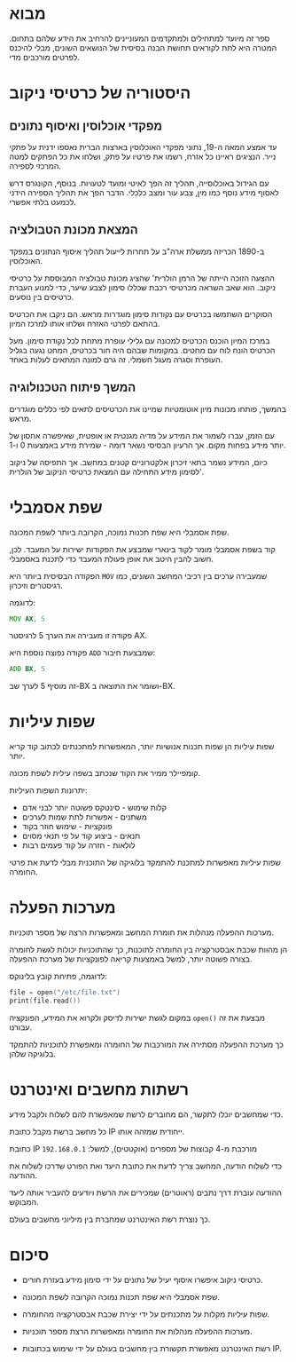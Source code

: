 
# מבוא

ספר זה מיועד למתחילים ולמתקדמים המעוניינים להרחיב את הידע שלהם בתחום. המטרה היא לתת לקוראים תחושת הבנה בסיסית של הנושאים השונים, מבלי להיכנס לפרטים מורכבים מדי.

# היסטוריה של כרטיסי ניקוב

## מפקדי אוכלוסין ואיסוף נתונים

עד אמצע המאה ה-19, נתוני מפקדי האוכלוסין בארצות הברית נאספו ידנית על פתקי נייר. הנציגים ראיינו כל אזרח, רשמו את פרטיו על פתק, ושלחו את כל הפתקים למטה המרכזי לספירה. 

עם הגידול באוכלוסייה, תהליך זה הפך לאיטי ומועד לטעויות. בנוסף, הקונגרס דרש לאסוף מידע נוסף כמו מין, צבע עור ומצב כלכלי. הדבר הפך את תהליך הספירה הידני לכמעט בלתי אפשרי.

## המצאת מכונת הטבולציה

ב-1890 הכריזה ממשלת ארה"ב על תחרות לייעול תהליך איסוף הנתונים במפקד האוכלוסין. 

ההצעה הזוכה הייתה של הרמן הולרית' שהציג מכונת טבולציה המבוססת על כרטיסי ניקוב. הוא שאב השראה מכרטיסי רכבת שכללו סימון לצבע שיער, כדי למנוע העברת כרטיסים בין נוסעים.

הסוקרים השתמשו בכרטיס עם נקודות סימון מוגדרות מראש. הם ניקבו את הכרטיס בהתאם לפרטי האזרח ושלחו אותו למרכז המיון. 

במרכז המיון הוכנס הכרטיס למכונה עם גלילי עופרת מתחת לכל נקודת סימון. מעל הכרטיס הונח לוח עם מחטים. במקומות שבהם היה חור בכרטיס, המחט נגעה בגליל העופרת וסגרה מעגל חשמלי. זה גרם למונה המתאים לעלות באחד.

## המשך פיתוח הטכנולוגיה

בהמשך, פותחו מכונות מיון אוטומטיות שמיינו את הכרטיסים לתאים לפי כללים מוגדרים מראש. 

עם הזמן, עברו לשמור את המידע על מדיה מגנטית או אופטית, שאיפשרה אחסון של יותר מידע בפחות מקום. אך הרעיון הבסיסי נשאר דומה - שמירת מידע באמצעות 0 ו-1.

כיום, המידע נשמר בתאי זיכרון אלקטרוניים קטנים במחשב. אך התפיסה של ניקוב לסימון מידע התחילה עם המצאת כרטיסי הניקוב של הולרית'.

# שפת אסמבלי

שפת אסמבלי היא שפת תכנות נמוכה, הקרובה ביותר לשפת המכונה. 

קוד בשפת אסמבלי מומר לקוד בינארי שמבצע את הפקודות ישירות על המעבד. לכן, חשוב להבין היטב את אופן פעולת המעבד כדי לתכנת באסמבלי.

הפקודה הבסיסית ביותר היא `MOV` שמעבירה ערכים בין רכיבי המחשב השונים, כמו רגיסטרים וזיכרון.

לדוגמה:

```asm
MOV AX, 5
```

פקודה זו מעבירה את הערך 5 לרגיסטר AX.

פקודה נפוצה נוספת היא `ADD` שמבצעת חיבור:

```asm 
ADD BX, 5
```

זה מוסיף 5 לערך שב-BX ושומר את התוצאה ב-BX.

# שפות עיליות

שפות עיליות הן שפות תכנות אנושיות יותר, המאפשרות למתכנתים לכתוב קוד קריא יותר.

קומפיילר ממיר את הקוד שנכתב בשפה עילית לשפת מכונה. 

יתרונות השפות העיליות:

- קלות שימוש - סינטקס פשוטה יותר לבני אדם
- משתנים - אפשרות לתת שמות לערכים
- פונקציות - שימוש חוזר בקוד
- תנאים - ביצוע קוד על פי תנאי מסוים 
- לולאות - חזרה על קוד פעמים רבות

שפות עיליות מאפשרות למתכנת להתמקד בלוגיקה של התוכנית מבלי לדעת את פרטי החומרה.

# מערכות הפעלה

מערכות ההפעלה מנהלות את חומרת המחשב ומאפשרות הרצה של מספר תוכניות.

הן מהוות שכבת אבסטרקציה בין החומרה לתוכנות, כך שהתוכניות יכולות לגשת לחומרה בצורה פשוטה יותר, למשל באמצעות קריאה לפונקציות של מערכת ההפעלה.

לדוגמה, פתיחת קובץ בלינוקס:

```c
file = open("/etc/file.txt") 
print(file.read())
```

במקום לגשת ישירות לדיסק ולקרוא את המידע, הפונקציה `open()` מבצעת את זה עבורנו. 

כך מערכת ההפעלה מסתירה את המורכבות של החומרה ומאפשרת לתוכניות להתמקד בלוגיקה שלהן.

# רשתות מחשבים ואינטרנט

כדי שמחשבים יוכלו לתקשר, הם מחוברים לרשת שמאפשרת להם לשלוח ולקבל מידע.

כל מחשב ברשת מקבל כתובת IP ייחודית שמזהה אותו. 

כתובת IP מורכבת מ-4 קבוצות של מספרים (אוקטטים), למשל: `192.168.0.1` 

כדי לשלוח הודעה, המחשב צריך לדעת את כתובת היעד ואת הפורט שדרכו לשלוח את ההודעה.

ההודעה עוברת דרך נתבים (ראוטרים) שמכירים את הרשת ויודעים להעביר אותה ליעד המבוקש. 

כך נוצרת רשת האינטרנט שמחברת בין מיליוני מחשבים בעולם.

# סיכום

- כרטיסי ניקוב איפשרו איסוף יעיל של נתונים על ידי סימון מידע בעזרת חורים.

- שפת אסמבלי היא שפת תכנות נמוכה הקרובה לשפת המכונה.

- שפות עיליות מקלות על מתכנתים על ידי יצירת שכבת אבסטרקציה מהחומרה. 

- מערכות ההפעלה מנהלות את החומרה ומאפשרות הרצת מספר תוכניות.

- רשת האינטרנט מאפשרת תקשורת בין מחשבים בעולם על ידי שימוש בכתובות IP.
